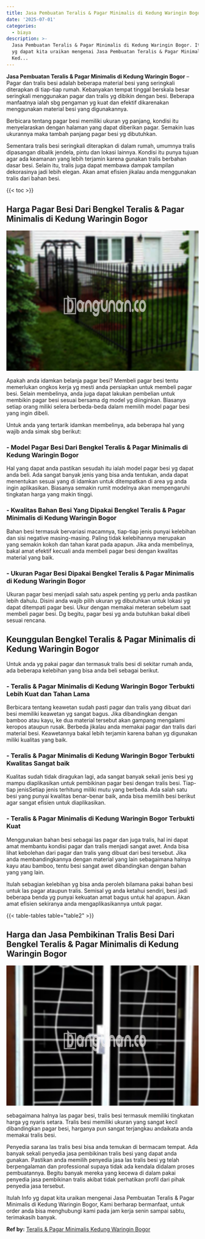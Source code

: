 ```yaml
---
title: Jasa Pembuatan Teralis & Pagar Minimalis di Kedung Waringin Bogor
date: '2025-07-01'
categories:
  - biaya
description: >-
  Jasa Pembuatan Teralis & Pagar Minimalis di Kedung Waringin Bogor. Itulah Info
  yg dapat kita uraikan mengenai Jasa Pembuatan Teralis & Pagar Minimalis di
  Ked...
---
```


**Jasa Pembuatan Teralis & Pagar Minimalis di Kedung Waringin Bogor** – Pagar dan tralis besi adalah beberapa material besi yang seringkali diterapkan di tiap-tiap rumah. Kebanyakan tempat tinggal berskala besar seringkali menggunakan pagar dan tralis yg dibikin dengan besi. Beberapa manfaatnya ialah sbg pengaman yg kuat dan efektif dikarenakan menggunakan material besi yang digunakannya.

Berbicara tentang pagar besi memiliki ukuran yg panjang, kondisi itu menyelaraskan dengan halaman yang dapat diberikan pagar. Semakin luas ukurannya maka tambah panjang pagar besi yg dibutuhkan.

Sementara tralis besi seringkali diterapkan di dalam rumah, umumnya tralis dipasangan dibalik jendela, pintu dan lokasi lainnya. Kondisi itu punya tujuan agar ada keamanan yang lebih terjamin karena gunakan tralis berbahan dasar besi. Selain itu, tralis juga dapat membawa dampak tampilan dekorasinya jadi lebih elegan. Akan amat efisien jikalau anda menggunakan tralis dari bahan besi.

{{< toc >}}

## Harga Pagar Besi Dari Bengkel Teralis & Pagar Minimalis di Kedung Waringin Bogor

![Jasa Pembuatan Teralis & Pagar Minimalis di Kedung Waringin Bogor](/images/pagar-minimalis-murah-43.png)

Apakah anda idamkan belanja pagar besi? Membeli pagar besi tentu memerlukan ongkos kerja yg mesti anda persiapkan untuk membeli pagar besi. Selain membelinya, anda juga dapat lakukan pembelian untuk membikin pagar besi sesuai bersama dg model yg diinginkan. Biasanya setiap orang miliki selera berbeda-beda dalam memilih model pagar besi yang ingin dibeli.

Untuk anda yang tertarik idamkan membelinya, ada beberapa hal yang wajib anda simak sbg berikut:
### \- Model Pagar Besi Dari Bengkel Teralis & Pagar Minimalis di Kedung Waringin Bogor

Hal yang dapat anda pastikan sesudah itu ialah model pagar besi yg dapat anda beli. Ada sangat banyak jenis yang bisa anda tentukan, anda dapat menentukan sesuai yang di idamkan untuk ditempatkan di area yg anda ingin aplikasikan. Biasanya semakin rumit modelnya akan mempengaruhi tingkatan harga yang makin tinggi.

### \- Kwalitas Bahan Besi Yang Dipakai Bengkel Teralis & Pagar Minimalis di Kedung Waringin Bogor

Bahan besi termasuk bervariasi macamnya, tiap-tiap jenis punyai kelebihan dan sisi negative masing-masing. Paling tidak kelebihannya merupakan yang semakin kokoh dan tahan karat pada apapun. Jika anda membelinya, bakal amat efektif kecuali anda membeli pagar besi dengan kwalitas material yang baik.

### \- Ukuran Pagar Besi Dipakai Bengkel Teralis & Pagar Minimalis di Kedung Waringin Bogor

Ukuran pagar besi menjadi salah satu aspek penting yg perlu anda pastikan lebih dahulu. Disini anda wajib pilih ukuran yg dibutuhkan untuk lokasi yg dapat ditempati pagar besi. Ukur dengan memakai meteran sebelum saat membeli pagar besi. Dg begitu, pagar besi yg anda butuhkan bakal dibeli sesuai rencana.

## Keunggulan Bengkel Teralis & Pagar Minimalis di Kedung Waringin Bogor

Untuk anda yg pakai pagar dan termasuk tralis besi di sekitar rumah anda, ada beberapa kelebihan yang bisa anda beli sebagai berikut.

### \- Teralis & Pagar Minimalis di Kedung Waringin Bogor Terbukti Lebih Kuat dan Tahan Lama

Berbicara tentang keawetan sudah pasti pagar dan tralis yang dibuat dari besi memiliki keawetan yg sangat bagus. Jika dibandingkan dengan bamboo atau kayu, ke dua material tersebut akan gampang mengalami keropos ataupun rusak. Berbeda jikalau anda memakai pagar dan tralis dari material besi. Keawetannya bakal lebih terjamin karena bahan yg digunakan miliki kualitas yang baik.

### \- Teralis & Pagar Minimalis di Kedung Waringin Bogor Terbukti Kwalitas Sangat baik

Kualitas sudah tidak diragukan lagi, ada sangat banyak sekali jenis besi yg mampu diaplikasikan untuk pembikinan pagar besi dengan tralis besi. Tiap-tiap jenisSetiap jenis terhitung miliki mutu yang berbeda. Ada salah satu besi yang punyai kwalitas benar-benar baik, anda bisa memilih besi berikut agar sangat efisien untuk diaplikasikan.

### \- Teralis & Pagar Minimalis di Kedung Waringin Bogor Terbukti Kuat

Menggunakan bahan besi sebagai las pagar dan juga tralis, hal ini dapat amat membantu kondisi pagar dan tralis menjadi sangat awet. Anda bisa lihat kebolehan dari pagar dan tralis yang dibuat dari besi tersebut. Jika anda membandingkannya dengan material yang lain sebagaimana halnya kayu atau bamboo, tentu besi sangat awet dibandingkan dengan bahan yang yang lain.

Itulah sebagian kelebihan yg bisa anda peroleh bilamana pakai bahan besi untuk las pagar ataupun tralis. Semisal yg anda ketahui sendiri, besi jadi beberapa benda yg punyai kekuatan amat bagus untuk hal apapun. Akan amat efisien sekiranya anda mengaplikasikannya untuk pagar.

{{< table-tables table="table2" >}}

## Harga dan Jasa Pembikinan Tralis Besi Dari Bengkel Teralis & Pagar Minimalis di Kedung Waringin Bogor

![Jasa Pembuatan Teralis & Pagar Minimalis di Kedung Waringin Bogor](/images/teralis-minimalis-murah-38.png)

sebagaimana halnya las pagar besi, tralis besi termasuk memiliki tingkatan harga yg nyaris setara. Tralis besi memiliki ukuran yang sangat kecil dibandingkan pagar besi, harganya pun sangat terjangkau andaikata anda memakai tralis besi.

Penyedia sarana las tralis besi bisa anda temukan di bermacam tempat. Ada banyak sekali penyedia jasa pembikinan tralis besi yang dapat anda gunakan. Pastikan anda memilih penyedia jasa las tralis besi yg telah berpengalaman dan professional supaya tidak ada kendala didalam proses pembuatannya. Begitu banyak mereka yang kecewa di dalam pakai penyedia jasa pembikinan tralis akibat tidak perhatikan profil dari pihak penyedia jasa tersebut.

Itulah Info yg dapat kita uraikan mengenai Jasa Pembuatan Teralis & Pagar Minimalis di Kedung Waringin Bogor, Kami berharap bermanfaat, untuk order anda bisa menghubungi kami pada jam kerja senin sampai sabtu, terimakasih banyak.

**Ref by:** [Teralis & Pagar Minimalis Kedung Waringin Bogor](https://id.wikipedia.org/wiki/Teralis)
